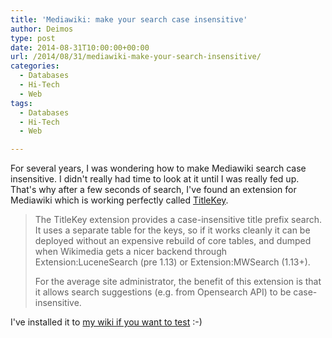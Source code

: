 ```yaml
---
title: 'Mediawiki: make your search case insensitive'
author: Deimos
type: post
date: 2014-08-31T10:00:00+00:00
url: /2014/08/31/mediawiki-make-your-search-insensitive/
categories:
  - Databases
  - Hi-Tech
  - Web
tags:
  - Databases
  - Hi-Tech
  - Web

---
```


For several years, I was wondering how to make Mediawiki search case insensitive. I didn't really had time to look at it until I was really fed up. That's why after a few seconds of search, I've found an extension for Mediawiki which is working perfectly called [TitleKey](http://www.mediawiki.org/wiki/Extension:TitleKey).

> The TitleKey extension provides a case-insensitive title prefix search. It uses a separate table for the keys, so if it works cleanly it can be deployed without an expensive rebuild of core tables, and dumped when Wikimedia gets a nicer backend through Extension:LuceneSearch (pre 1.13) or Extension:MWSearch (1.13+).
> 
> For the average site administrator, the benefit of this extension is that it allows search suggestions (e.g. from Opensearch API) to be case-insensitive.

I've installed it to [my wiki if you want to test](http://wiki.deimos.fr) :-)